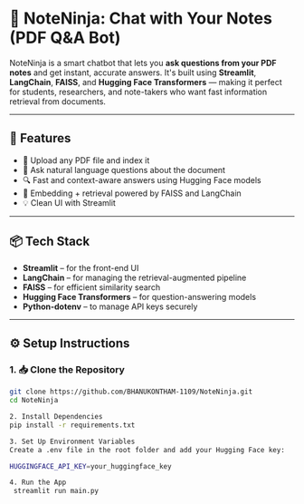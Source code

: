 # 🧠 NoteNinja: Chat with Your Notes (PDF Q&A Bot)

NoteNinja is a smart chatbot that lets you **ask questions from your PDF notes** and get instant, accurate answers. It's built using **Streamlit**, **LangChain**, **FAISS**, and **Hugging Face Transformers** — making it perfect for students, researchers, and note-takers who want fast information retrieval from documents.

---

## 🚀 Features

- 📄 Upload any PDF file and index it
- 🤖 Ask natural language questions about the document
- 🔍 Fast and context-aware answers using Hugging Face models
- 🧠 Embedding + retrieval powered by FAISS and LangChain
- 💡 Clean UI with Streamlit

---

## 📦 Tech Stack

- **Streamlit** – for the front-end UI
- **LangChain** – for managing the retrieval-augmented pipeline
- **FAISS** – for efficient similarity search
- **Hugging Face Transformers** – for question-answering models
- **Python-dotenv** – to manage API keys securely

---

## ⚙️ Setup Instructions

### 1. 📥 Clone the Repository

```bash
git clone https://github.com/BHANUKONTHAM-1109/NoteNinja.git
cd NoteNinja

2. Install Dependencies
pip install -r requirements.txt

3. Set Up Environment Variables
Create a .env file in the root folder and add your Hugging Face key:

HUGGINGFACE_API_KEY=your_huggingface_key

4. Run the App
 streamlit run main.py